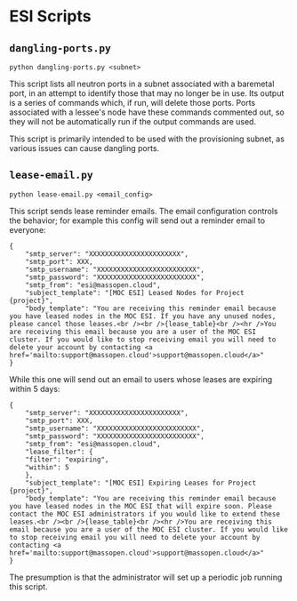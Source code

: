# ESI Scripts

## `dangling-ports.py`

`python dangling-ports.py <subnet>`

This script lists all neutron ports in a subnet associated with a baremetal port, in an attempt to identify
those that may no longer be in use. Its output is a series of commands which, if run, will delete those
ports. Ports associated with a lessee's node have these commands commented out, so they will not be automatically
run if the output commands are used.

This script is primarily intended to be used with the provisioning subnet, as various issues can cause dangling ports.

## `lease-email.py`

`python lease-email.py <email_config>`

This script sends lease reminder emails. The email configuration controls the behavior; for example this config will send out a reminder email to everyone:

```
{
    "smtp_server": "XXXXXXXXXXXXXXXXXXXXXXX",
    "smtp_port": XXX,
    "smtp_username": "XXXXXXXXXXXXXXXXXXXXXXXXX",
    "smtp_password": "XXXXXXXXXXXXXXXXXXXXXXXXX",
    "smtp_from": "esi@massopen.cloud",
    "subject_template": "[MOC ESI] Leased Nodes for Project {project}",
    "body_template": "You are receiving this reminder email because you have leased nodes in the MOC ESI. If you have any unused nodes, please cancel those leases.<br /><br />{lease_table}<br /><hr />You are receiving this email because you are a user of the MOC ESI cluster. If you would like to stop receiving email you will need to delete your account by contacting <a href='mailto:support@massopen.cloud'>support@massopen.cloud</a>"
}
```

While this one will send out an email to users whose leases are expiring within 5 days:

```
{
    "smtp_server": "XXXXXXXXXXXXXXXXXXXXXXX",
    "smtp_port": XXX,
    "smtp_username": "XXXXXXXXXXXXXXXXXXXXXXXXX",
    "smtp_password": "XXXXXXXXXXXXXXXXXXXXXXXXX",
    "smtp_from": "esi@massopen.cloud",
    "lease_filter": {
	"filter": "expiring",
	"within": 5
    },
    "subject_template": "[MOC ESI] Expiring Leases for Project {project}",
    "body_template": "You are receiving this reminder email because you have leased nodes in the MOC ESI that will expire soon. Please contact the MOC ESI administrators if you would like to extend these leases.<br /><br />{lease_table}<br /><hr />You are receiving this email because you are a user of the MOC ESI cluster. If you would like to stop receiving email you will need to delete your account by contacting <a href='mailto:support@massopen.cloud'>support@massopen.cloud</a>"
}
```

The presumption is that the administrator will set up a periodic job running this script.